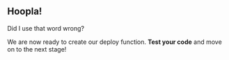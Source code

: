 ## Hoopla! 

Did I use that word wrong? 

We are now ready to create our deploy function. **Test your code** and move on to the next stage!